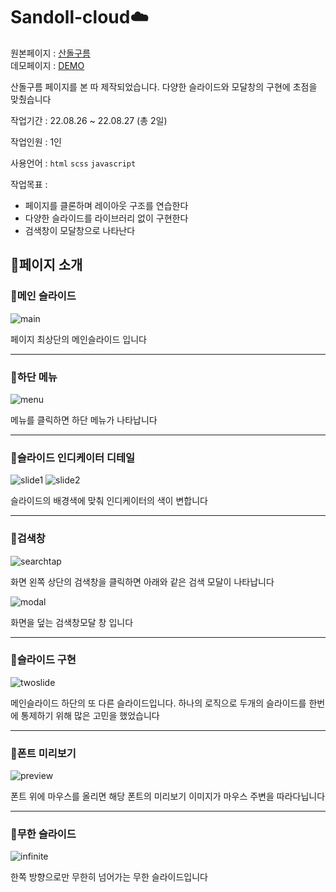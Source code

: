 # Sandoll-cloud☁️

원본페이지 : [산돌구름](https://www.sandollcloud.com/)  
데모페이지 : [DEMO](https://tmdgp0212.github.io/Sandoll-cloud/)

산돌구름 페이지를 본 따 제작되었습니다.
다양한 슬라이드와 모달창의 구현에 초점을 맞췄습니다

작업기간 : 22.08.26 ~ 22.08.27 (총 2일)

작업인원 : 1인

사용언어 : `html` `scss` `javascript`

작업목표 : 
 - 페이지를 클론하며 레이아웃 구조를 연습한다
 - 다양한 슬라이드를 라이브러리 없이 구현한다
 - 검색창이 모달창으로 나타난다
 
 
 ## 🧡페이지 소개
 
 ### 💛메인 슬라이드
 
![main](https://user-images.githubusercontent.com/112364408/213117120-448690ac-6fd7-48fc-80e0-6ccd741766c3.png)

페이지 최상단의 메인슬라이드 입니다

---

### 💛하단 메뉴

![menu](https://user-images.githubusercontent.com/112364408/213117282-6492a576-e01f-4f13-b00b-7343aaf8bb56.png)

메뉴를 클릭하면 하단 메뉴가 나타납니다

---

### 💛슬라이드 인디케이터 디테일

![slide1](https://user-images.githubusercontent.com/112364408/213117562-7db14737-586a-40dd-9926-cff3e3fba8d3.png)
![slide2](https://user-images.githubusercontent.com/112364408/213117567-aea4d424-d132-4825-aaa2-f8e8f80551cd.png)

슬라이드의 배경색에 맞춰 인디케이터의 색이 변합니다

---

### 💛검색창

![searchtap](https://user-images.githubusercontent.com/112364408/213117696-76c638dc-4012-43e5-b90c-d23949ebd86d.png)    
  
화면 왼쪽 상단의 검색창을 클릭하면 아래와 같은 검색 모달이 나타납니다  


![modal](https://user-images.githubusercontent.com/112364408/213117706-731b405a-56b3-4b8f-8592-29096f9ccff9.png)  
  
화면을 덮는 검색창모달 창 입니다  

---

### 💛슬라이드 구현

![twoslide](https://user-images.githubusercontent.com/112364408/213118615-1a127efb-6266-43c1-b872-be13132e7f3b.png)

메인슬라이드 하단의 또 다른 슬라이드입니다. 
하나의 로직으로 두개의 슬라이드를 한번에 통제하기 위해 많은 고민을 했었습니다

---

### 💛폰트 미리보기

![preview](https://user-images.githubusercontent.com/112364408/213118631-927e9a8b-5570-42e5-9de5-9e87ffc5b066.png)

폰트 위에 마우스를 올리면 해당 폰트의 미리보기 이미지가 마우스 주변을 따라다닙니다

---

### 💛무한 슬라이드
![infinite](https://user-images.githubusercontent.com/112364408/213118634-ee410cc5-f3ac-4e80-a66f-fe3c3a8de941.png)

한쪽 방향으로만 무한히 넘어가는 무한 슬라이드입니다
